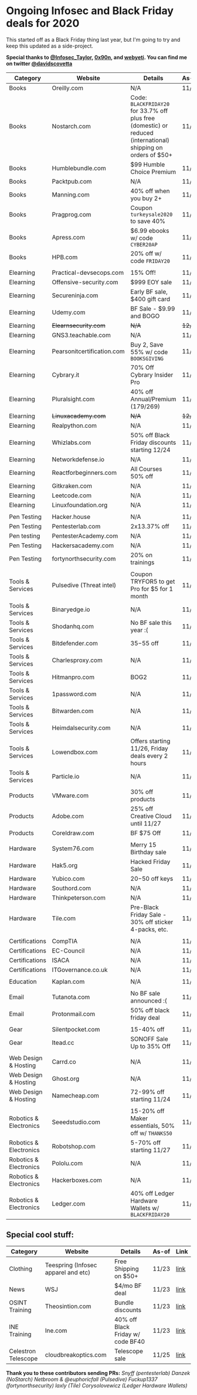 # Ongoing Infosec and Black Friday deals for 2020
This started off as a Black Friday thing last year, but I'm going to try and keep this updated as a side-project.

**Special thanks to [@Infosec_Taylor](https://twitter.com/Infosec_Taylor/), [0x90n](https://github.com/0x90n/InfoSec-Black-Friday/blob/master/README.md), and [webyeti](https://www.webyeti.ninja/blog/hackerblkfri). You can find me on twitter [@davidscovetta](https://twitter.com/davidscovetta)**

| Category | Website | Details | As-of | Link |
| -------- | ------- | ------- | ----- | ---- |
| Books | Oreilly.com | N/A | 11/25 | N/A |
| Books | Nostarch.com | Code: `BLACKFRIDAY20` for 33.7% off plus free (domestic) or reduced (international) shipping on orders of $50+ | 11/25 | [link](https://nostarch.com) |
| Books | Humblebundle.com | $99 Humble Choice Premium | 11/25 | [link](https://www.humblebundle.com) |
| Books | Packtpub.com | N/A | 11/25 | N/A |
| Books | Manning.com | 40% off when you buy 2+ | 11/25 | [link](http://enews.manning.com/q/BCzcOWrDbWZg0HJCzpfti5TxJO1HTRxlizKJQDCbYLxAfmGQ0P0blTR-H) |
| Books | Pragprog.com | Coupon `turkeysale2020` to save 40% | 11/23 | [link](http://media.pragprog.com/newsletters/2020-11-20.html) |
| Books | Apress.com | $6.99 ebooks w/ code `CYBER20AP` | 11/25 | [link](https://www.apress.com/us/shop/cybermonday-sale?token=cyberweek18) |
| Books | HPB.com | 20% off w/ code `FRIDAY20` | 11/25 | [link](https://b.halfpricebooks.com/coupon/friday20/) |
| | | | | |
| Elearning | Practical-devsecops.com | 15% Off! | 11/25 | [link](https://www.practical-devsecops.com/black-friday/) |
| Elearning | Offensive-security.com | $999 EOY sale | 11/23 | [link](https://www.offensive-security.com/awae-oswe/) |
| Elearning | Secureninja.com | Early BF sale, $400 gift card | 11/23 | [link](https://secureninja.com/promo/expert-cybersecurity-training.html) |
| Elearning | Udemy.com | BF Sale - $9.99 and BOGO  | 11/23 | [link](https://www.udemy.com/) |
| Elearning | ~~Elearnsecurity.com~~ | ~~N/A~~ | ~~12/25~~ | ~~N/A~~ |
| Elearning | GNS3.teachable.com | N/A | 11/23 | N/A |
| Elearning | Pearsonitcertification.com | Buy 2, Save 55% w/ code `BOOKSGIVING` | 11/23 | [link](https://www.pearsonitcertification.com/promotions/booksgiving-buy-2-plus-books-or-ebooks-save-55-142246) |
| Elearning | Cybrary.it | 70% Off Cybrary Insider Pro | 11/23 | [link](https://www.cybrary.it) |
| Elearning | Pluralsight.com | 40% off Annual/Premium ($179/$269) | 11/23 | [link](https://www.pluralsight.com/offer/2020/bf-cm-40-off) |
| Elearning | ~~Linuxacademy.com~~ | ~~N/A~~ | ~~12/25~~ | ~~N/A~~ |
| Elearning | Realpython.com | N/A | 11/23 | N/A |
| Elearning | Whizlabs.com | 50% off Black Friday discounts starting 12/24 | 11/23 | [link](https://www.whizlabs.com/) |
| Elearning | Networkdefense.io | N/A | 11/23 | N/A |
| Elearning | Reactforbeginners.com | All Courses 50% off | 11/23 | [link](https://reactforbeginners.com/) |
| Elearning | Gitkraken.com | N/A | 11/23 | N/A |
| Elearning | Leetcode.com | N/A | 11/23 | N/A |
| Elearning | Linuxfoundation.org | N/A | 11/23 | N/A |
| | | | | |
| Pen Testing | Hacker.house | N/A | 11/23 | N/A |
| Pen Testing | Pentesterlab.com | 2x13.37% off  | 11/25 | [link](https://pentesterlab.com/pro) |
| Pen testing | PentesterAcademy.com | N/A | 11/23 | N/A |
| Pen Testing | Hackersacademy.com | N/A | 11/23 | N/A |
| Pen Testing | fortynorthsecurity.com | 20% on trainings | 11/30 | [link](https://www.fortynorthsecurity.com/public-training) |
| | | | | |
| Tools & Services | Pulsedive (Threat intel) | Coupon TRYFOR5 to get Pro for $5 for 1 month | 11/25 | [link](https://pulsedive.com/pro) |
| Tools & Services | Binaryedge.io | N/A | 11/23 | N/A |
| Tools & Services | Shodanhq.com | No BF sale this year :( | 11/25 | N/A |
| Tools & Services | Bitdefender.com | $35-$55 off | 11/23 | [link](https://www.bitdefender.com/media/html/consumer/new/2020/cl-offer-Black-Friday-2020-opt/) |
| Tools & Services | Charlesproxy.com | N/A | 11/23 | N/A |
| Tools & Services | Hitmanpro.com | BOG2 | 11/23 | [link](https://shop.hitmanpro.com/747/uurl-bvzhur942h) |
| Tools & Services | 1password.com | N/A | 11/23 | N/A |
| Tools & Services | Bitwarden.com | N/A | 11/23 | N/A |
| Tools & Services | Heimdalsecurity.com | N/A | 11/23 | N/A |
| Tools & Services | Lowendbox.com | Offers starting 11/26, Friday deals every 2 hours | 11/25 | [link](https://lowendbox.com/blog/lowendbox-has-mind-blowing-offers-coming-this-black-friday-cyber-monday-season/) |
| Tools & Services | Particle.io | N/A | 11/23 | N/A |
| | | | | |
| Products | VMware.com | 30% off products | 11/25 | [link](https://store-us.vmware.com/blackfridaysale) |
| Products | Adobe.com | 25% off Creative Cloud until 11/27 | 11/23 | [link](https://www.adobe.com) |
| Products | Coreldraw.com | BF $75 Off | 11/23 | [link](https://www.coreldraw.com/en/special-offers/?x-campaign=hsw) |
| | | | | |
| Hardware | System76.com | Merry 15 Birthday sale | 11/23 | [link](https://system76.com/specials) |
| Hardware | Hak5.org | Hacked Friday Sale | 11/23 | [link](https://shop.hak5.org) |
| Hardware | Yubico.com | $20-$50 off keys | 11/23 | [link](https://www.yubico.com/store/black-friday/) |
| Hardware | Southord.com | N/A | 11/23 | N/A |
| Hardware | Thinkpeterson.com | N/A | 11/23 | N/A |
| Hardware | Tile.com | Pre-Black Friday Sale - 30% off sticker 4-packs, etc. | 11/23 | [link](https://www.thetileapp.com/products?utm_medium=email&utm_source=salesforcemc&utm_campaign=holiday_prebf) |
| | | | | |
| Certifications| CompTIA | N/A | 11/23 | N/A |
| Certifications | EC-Council | N/A | 11/23 | N/A |
| Certifications | ISACA | N/A | 11/23 | N/A |
| Certifications | ITGovernance.co.uk | N/A | 11/23 | N/A |
| | | | | |
| Education | Kaplan.com | N/A | 11/23 | N/A |
| | | | | |
| Email | Tutanota.com | No BF sale announced :( | 11/25 | N/A |
| Email | Protonmail.com | 50% off black friday deal | 11/23 | [link](https://protonmail.com/blackfriday) |
| | | | | |
| Gear | Silentpocket.com | 15-40% off | 11/23 | [link](https://silent-pocket.com/collections/all-products) |
| Gear | Itead.cc | SONOFF Sale Up to 35% Off | 11/23 | [link](https://www.itead.cc/sonoff-best-sale-of-the-year) |
| | | | | |
| Web Design & Hosting | Carrd.co | N/A | 11/23 | N/A |
| Web Design & Hosting | Ghost.org | N/A | 11/25 | N/A |
| Web Design & Hosting | Namecheap.com | 72-99% off starting 11/24 | 11/23 | [link](https://www.namecheap.com/domain-web-hosting-ssl-deals/black-friday/) |
| | | | | |
| Robotics & Electronics | Seeedstudio.com | 15-20% off Maker essentials, 50% off w/ `THANKS50` | 11/25 | [link](https://www.seeedstudio.com/thanksgiving-day-sale-for-maker-essentials.html) |
| Robotics & Electronics | Robotshop.com | 5-70% off starting 11/27 | 11/23 | [link](https://www.robotshop.com/community/blog/show/best-robotshop-black-friday-2020-deals-up-to-50-off) |
| Robotics & Electronics | Pololu.com | N/A | 11/23 | N/A |
| Robotics & Electronics | Hackerboxes.com | N/A | 11/23 | N/A |
| Robotics & Electronics | Ledger.com | 40% off Ledger Hardware Wallets w/ `BLACKFRIDAY20` | 11/23 | [link](https://shop.ledger.com/pages/black-friday) |


## Special cool stuff:
| Category | Website | Details | As-of | Link |
| -------- | ------- | ------- | ----- | ---- |
| Clothing | Teespring (Infosec apparel and etc) | Free Shipping on $50+ | 11/23 | [link](https://teespring.com/shop/information-technology-information-security-tshirts) |
| News | WSJ | $4/mo BF deal | 11/23 | [link](https://store.wsj.com/shop/us/us/wsjuelnsb20/)
| OSINT Training | Theosintion.com | Bundle discounts | 11/23 | [link](https://blackfriday.theosintion.com) |
| INE Training | Ine.com | 40% off Black Friday w/ code BF40 | 11/23 | [link](https://ine.com/pages/black-friday-2020) |
| Celestron Telescope | cloudbreakoptics.com | Telescope sale | 11/25 | [link](https://cloudbreakoptics.com/collections/black-friday-blowout-sale-by-celestron) |

**Thank you to these contributors sending PRs:**
*Snyff (pentesterlab)*
*Danzek (NoStarch)*
*Netbroom & @euphoricfall (Pulsedive)*
*Fuckup1337 (fortynorthsecurity)*
*laxly (Tile)*
*Corysolovewicz (Ledger Hardware Wallets)*
